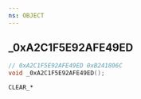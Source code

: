```yaml
---
ns: OBJECT
---
```

## _0xA2C1F5E92AFE49ED

```c
// 0xA2C1F5E92AFE49ED 0xB241806C
void _0xA2C1F5E92AFE49ED();
```

```
CLEAR_*
```

